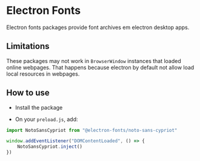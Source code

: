# Electron Fonts

Electron fonts packages provide font archives em electron desktop apps.

## Limitations

These packages may not work in `BrowserWindow` instances that loaded online webpages. That happens because electron by default not allow load local resources in webpages.

## How to use

* Install the package

* On your `preload.js`, add:

```ts
import NotoSansCypriot from "@electron-fonts/noto-sans-cypriot"

window.addEventListener("DOMContentLoaded", () => {
    NotoSansCypriot.inject()
})
```